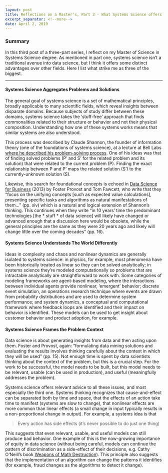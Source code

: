 ```yaml
---
layout: post
title: Reflections on a Master’s, Part 3 - What Systems Science offers Data Science
excerpt_separator: <!--more-->
date: April 2, 2019
---
```


### Summary

In this third post of a three-part series, I reflect on my Master of Science in Systems Science degree. As mentioned in part one, systems science isn’t a traditional avenue into data science, but I think it offers some distinct advantages over other fields. Here I list what strike me as three of the biggest. 

<!--more-->

------

#### Systems Science Aggregates Problems and Solutions

The general goal of systems science is a set of mathematical principles, broadly applicable to many scientific fields, which reveal insights between disparate domains. Because subjects of study differ between these domains, systems science takes the ‘stuff-free’ approach that finds commonalities related to their structure or behavior and not their physical composition. Understanding how one of these systems works means that similar systems are also understood. 


This process was described by Claude Shannon, the founder of information theory (one of the foundations of systems science), at a lecture at Bell Labs [where he described his problem-solving process](http://www1.ece.neu.edu/~naderi/Claude%20Shannon.html). One of his ideas was that of finding solved problems (P’ and S’ for the related problem and its solution) that were related to the current problem (P). Finding the exact relationship between P and P’ maps the related solution (S’) to the currently-unknown solution (S).


Likewise, this search for foundational concepts is echoed in [Data Science for Business](http://data-science-for-biz.com/) (2013) by Foster Provost and Tom Fawcett, who write that they “focus on the unifying concepts [such as expected value calculations], presenting specific tasks and algorithms as natural manifestations of them…” (pp. xiv) which is a natural and logical extension of Shannon’s thinking. This continues when they write “in 10 years’ time the predominant technologies [the * stuff * of data science] will likely have changed or advanced enough that a discussion here would be obsolete, while the general principles are the same as they were 20 years ago and likely will change little over the coming decades” (pp. 16). 


#### Systems Science Understands The World Differently


Ideas in complexity and chaos and nonlinear dynamics are generally isolated to systems science: in physics, for example, most phenomena have been historically treated as linear so they can be solved analytically; in systems science they’re modeled computationally so problems that are intractable analytically are straightforward to work with. Some categories of modeling frameworks are agent-based modeling, where the interactions between individual agents provide nonlinear, ‘emergent’ behavior; discrete event simulation, an operations research technique where events are drawn from probability distributions and are used to determine system performance; and system dynamics, a conceptual and computational framework where feedback loops are identified and their impact on behavior is identified. These models can be used to get insight about customer behavior and product adoption, for example. 


#### Systems Science Frames the Problem Context 


Data science is about generating insights from data and then acting upon them. Foster and Provost, again: “formulating data mining solutions and evaluating the results involves thinking carefully about the context in which they will be used” (pp. 15).   Not enough time is spent by data scientists thinking about the context of the problem, but this is a crucial step. For the work to be successful, the model needs to be built, but this model needs to be relevant, usable (can be used in production), and useful (meaningfully addresses the problem). 


Systems science offers relevant advice to all these issues, and most especially the third one. Systems thinking recognizes that cause-and-effect can be separated both by time and space, that the effects of an action take time to manifest (systems are slow to change), that nonlinear effects are more common than linear effects (a small change in input typically results in a non-proportional change in output). For example, a systems idea is that 

> Every action has side effects (it’s never possible to do just one thing)

This suggests that even relevant, usable, and useful models can still produce bad behavior. One example of this is the now-growing importance of equity in data science (without being careful, models can continue the pattern of discrimination as a side-effect of their decisions, e.g. Cathy O’Neill’s book [Weapons of Math Destruction](https://weaponsofmathdestructionbook.com/)). This principle also suggests that the implementation of an algorithm can change the patterns it identifies (for example, fraud changes as the algorithms to detect it change). 
